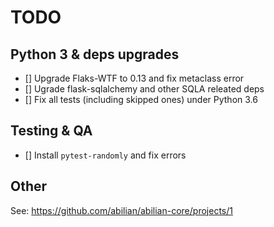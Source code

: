 # TODO

## Python 3 & deps upgrades

- [] Upgrade Flaks-WTF to 0.13 and fix metaclass error
- [] Ugrade flask-sqlalchemy and other SQLA releated deps
- [] Fix all tests (including skipped ones) under Python 3.6

## Testing & QA

- [] Install `pytest-randomly` and fix errors

## Other

See: <https://github.com/abilian/abilian-core/projects/1>
